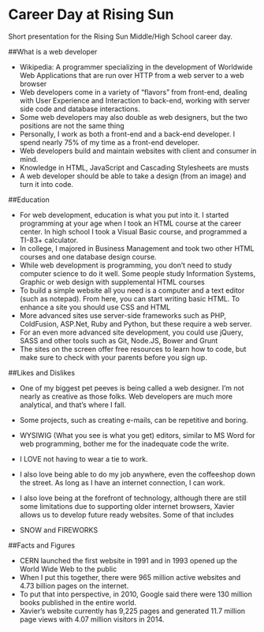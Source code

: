 # Career Day at Rising Sun

Short presentation for the Rising Sun Middle/High School career day.

##What is a web developer

- Wikipedia: A programmer specializing in the development of Worldwide Web Applications that are run over HTTP from a web server to a web browser
- Web developers come in a variety of “flavors” from front-end, dealing with User Experience and Interaction to back-end, working with server side code and database interactions.
- Some web developers may also double as web designers, but the two positions are not the same thing
- Personally, I work as both a front-end and a back-end developer. I spend nearly 75% of my time as a front-end developer.
- Web developers build and maintain websites with client and consumer in mind.
- Knowledge in HTML, JavaScript and Cascading Stylesheets are musts
- A web developer should be able to take a design (from an image) and turn it into code.

##Education

- For web development, education is what you put into it. I started programming at your age when I took an HTML course at the career center. In high school I took a Visual Basic course, and programmed a TI-83+ calculator.
- In college, I majored in Business Management and took two other HTML courses and one database design course. 
- While web development is programming, you don’t need to study computer science to do it well. Some people study Information Systems, Graphic or web design with supplemental HTML courses
- To build a simple website all you need is a computer and a text editor (such as notepad). From here, you can start writing basic HTML. To enhance a site you should use CSS and HTML
- More advanced sites use server-side frameworks such as PHP, ColdFusion, ASP.Net, Ruby and Python, but these require a web server.
- For an even more advanced site development, you could use jQuery, SASS and other tools such as Git, Node.JS, Bower and Grunt
- The sites on the screen offer free resources to learn how to code, but make sure to check with your parents before you sign up.

##Likes and Dislikes

- One of my biggest pet peeves is being called a web designer. I’m not nearly as creative as those folks. Web developers are much more analytical, and that’s where I fall.
- Some projects, such as creating e-mails, can be repetitive and boring.
- WYSIWIG (What you see is what you get) editors, similar to MS Word for web programming, bother me for the inadequate code the write.

- I LOVE not having to wear a tie to work. 
- I also love being able to do my job anywhere, even the coffeeshop down the street. As long as I have an internet connection, I can work.
- I also love being at the forefront of technology, although there are still some limitations due to supporting older internet browsers, Xavier allows us to develop future ready websites. Some of that includes
- SNOW and FIREWORKS 

##Facts and Figures

- CERN launched the first website in 1991 and in 1993 opened up the World Wide Web to the public
- When I put this together, there were 965 million active websites and 4.73 billion pages on the internet. 
- To put that into perspective, in 2010, Google said there were 130 million books published in the entire world.
- Xavier’s website currently has 9,225 pages and generated 11.7 million page views with 4.07 million visitors in 2014.